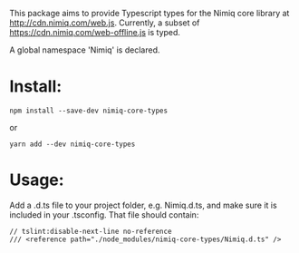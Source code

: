 This package aims to provide Typescript types for the Nimiq core library at http://cdn.nimiq.com/web.js.
Currently, a subset of https://cdn.nimiq.com/web-offline.js is typed.

A global namespace 'Nimiq' is declared.

# Install:
````
npm install --save-dev nimiq-core-types
````
or
````
yarn add --dev nimiq-core-types
````

# Usage:
Add a .d.ts file to your project folder, e.g. Nimiq.d.ts, and make sure it is included in your .tsconfig. That file
should contain:
````
// tslint:disable-next-line no-reference
/// <reference path="./node_modules/nimiq-core-types/Nimiq.d.ts" />

````